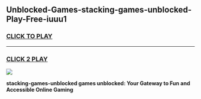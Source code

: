 
## Unblocked-Games-stacking-games-unblocked-Play-Free-iuuu1
<h3>
<a href="https://premium76.site?title=stacking-games-unblocked&ref=23A">CLICK TO PLAY</a></h3>
<hr>

<h3>
<a href="https://premium76.site?title=stacking-games-unblocked&ref=23A">CLICK 2 PLAY</a>
  
</h3>

<a href="https://premium76.site?title=stacking-games-unblocked&ref=23A"><img src="https://clearcache.store/games.png"></a>


**stacking-games-unblocked games unblocked: Your Gateway to Fun and Accessible Online Gaming**
